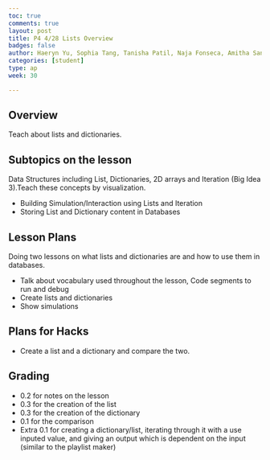 ```yaml
---
toc: true
comments: true
layout: post
title: P4 4/28 Lists Overview
badges: false
author: Haeryn Yu, Sophia Tang, Tanisha Patil, Naja Fonseca, Amitha Sanka
categories: [student]
type: ap
week: 30

---
```

## Overview
Teach about lists and dictionaries. 

## Subtopics on the lesson
Data Structures including List, Dictionaries, 2D arrays and Iteration (Big Idea 3).Teach these concepts by visualization.
- Building Simulation/Interaction using Lists and Iteration
- Storing List and Dictionary content in Databases

## Lesson Plans
Doing two lessons on what lists and dictionaries are and how to use them in databases. 
- Talk about vocabulary used throughout the lesson, Code segments to run and debug
- Create lists and dictionaries
- Show simulations

## Plans for Hacks
- Create a list and a dictionary and compare the two. 

## Grading
- 0.2 for notes on the lesson
- 0.3 for the creation of the list
- 0.3 for the creation of the dictionary
- 0.1 for the comparison
- Extra 0.1 for creating a dictionary/list, iterating through it with a use inputed value, and giving an output which is dependent on the input (similar to the playlist maker)
